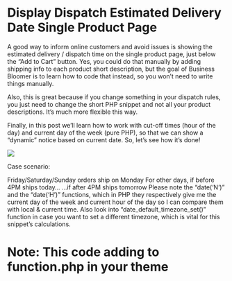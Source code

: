 # Display Dispatch Estimated Delivery Date Single Product Page
A good way to inform online customers and avoid issues is showing the estimated delivery / dispatch time on the single product page, just below the “Add to Cart” button. Yes, you could do that manually by adding shipping info to each product short description, but the goal of Business Bloomer is to learn how to code that instead, so you won’t need to write things manually.

Also, this is great because if you change something in your dispatch rules, you just need to change the short PHP snippet and not all your product descriptions. It’s much more flexible this way.

Finally, in this post we’ll learn how to work with cut-off times (hour of the day) and current day of the week (pure PHP), so that we can show a “dynamic” notice based on current date. So, let’s see how it’s done!

<img src="https://businessbloomer.com/wp-content/uploads/2020/03/woocommerce-dispatch-orderby-shipping-estimate-date-1024x501.png">


Case scenario:

Friday/Saturday/Sunday orders ship on Monday
For other days, if before 4PM ships today…
…if after 4PM ships tomorrow
Please note the “date(‘N’)” and the “date(‘H’)” functions, which in PHP they respectively give me the current day of the week and current hour of the day so I can compare them with local & current time. Also look into “date_default_timezone_set()” function in case you want to set a different timezone, which is vital for this snippet’s calculations.

# Note: This code adding to function.php in your theme



